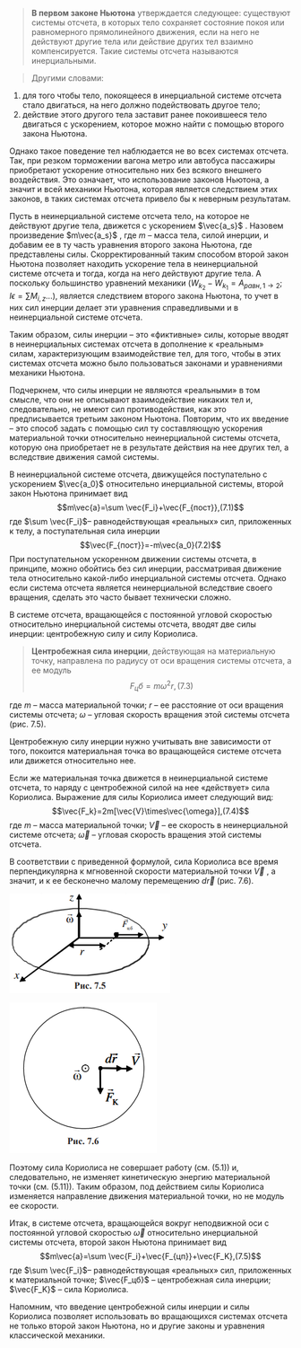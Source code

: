 >**В первом законе Ньютона** утверждается следующее: существуют системы отсчета, в которых тело сохраняет состояние покоя или равномерного прямолинейного движения, если на него не действуют другие тела или действие других тел взаимно компенсируется. Такие системы отсчета называются инерциальными. 

>Другими словами: 
1) для того чтобы тело, покоящееся в инерциальной системе отсчета стало двигаться, на него должно подействовать другое тело; 
2) действие этого другого тела заставит ранее покоившееся тело двигаться с ускорением, которое можно найти с помощью второго закона Ньютона. 

Однако такое поведение тел наблюдается не во всех системах отсчета. Так, при резком торможении вагона метро или автобуса пассажиры приобретают ускорение относительно них без всякого внешнего воздействия. Это означает, что использование законов Ньютона, а значит и всей механики Ньютона, которая является следствием этих законов, в таких системах отсчета привело бы к неверным результатам. 

Пусть в неинерциальной системе отсчета тело, на которое не действуют другие тела, движется с ускорением $\vec{a_s}$ . Назовем произведение $m\vec{a_s}$ , где $m$ – масса тела, силой инерции, и добавим ее в ту часть уравнения второго закона Ньютона, где представлены силы. Скорректированный таким способом второй закон Ньютона позволяет находить ускорение тела в неинерциальной системе отсчета и тогда, когда на него действуют другие тела. А поскольку большинство уравнений механики ($W_{k_2}-W_{k_1}=A_{равн,1\to 2}; I\epsilon=\sum M_{i,z}...$), является следствием второго закона Ньютона, то учет в них сил инерции делает эти уравнения справедливыми и в неинерциальной системе отсчета. 

Таким образом, силы инерции – это «фиктивные» силы, которые вводят в неинерциальных системах отсчета в дополнение к «реальным» силам, характеризующим взаимодействие тел, для того, чтобы в этих системах отсчета можно было пользоваться законами и уравнениями механики Ньютона. 

Подчеркнем, что силы инерции не являются «реальными» в том смысле, что они не описывают взаимодействие никаких тел и, следовательно, не имеют сил противодействия, как это предписывается третьим законом Ньютона. Повторим, что их введение – это способ задать с помощью сил ту составляющую ускорения материальной точки относительно неинерциальной системы отсчета, которую она приобретает не в результате действия на нее других тел, а вследствие движения самой системы. 

В неинерциальной системе отсчета, движущейся поступательно с ускорением $\vec{a_0}$ относительно инерциальной системы, второй закон Ньютона принимает вид
$$m\vec{a}=\sum \vec{F_i}+\vec{F_{пост}},(7.1)$$где $\sum \vec{F_i}$– равнодействующая «реальных» сил, приложенных к телу, а поступательная сила инерции
$$\vec{F_{пост}}=-m\vec{a_0}(7.2)$$
При поступательном ускоренном движении системы отсчета, в принципе, можно обойтись без сил инерции, рассматривая движение тела относительно какой-либо инерциальной системы отсчета. Однако если система отсчета является неинерциальной вследствие своего вращения, сделать это часто бывает технически сложно.

В системе отсчета, вращающейся с постоянной угловой скоростью относительно инерциальной системы отсчета, вводят две силы инерции: центробежную силу и силу Кориолиса. 

>**Центробежная сила инерции**, действующая на материальную точку, направлена по радиусу от оси вращения системы отсчета, а ее модуль
$$F_цб=m\omega^2r,(7.3)$$

где $m$ – масса материальной точки; $r$ – ее расстояние от оси вращения системы отсчета; $\omega$ – угловая скорость вращения этой системы отсчета (рис. 7.5).

Центробежную силу инерции нужно учитывать вне зависимости от того, покоится материальная точка во вращающейся системе отсчета или движется относительно нее. 

Если же материальная точка движется в неинерциальной системе отсчета, то наряду с центробежной силой на нее «действует» сила Кориолиса. Выражение для силы Кориолиса имеет следующий вид:
$$\vec{F_k}=2m[\vec{V}\times\vec{\omega}],(7.4)$$где $m$ – масса материальной точки; $\vec{V}$ – ее скорость в неинерциальной системе отсчета; $\vec{\omega}$ – угловая скорость вращения этой системы отсчета.

В соответствии с приведенной формулой, сила Кориолиса все время перпендикулярна к мгновенной скорости материальной точки $\vec{V}$ , а значит, и к ее бесконечно малому перемещению $d\vec{r}$ (рис. 7.6).

![](./img/Pasted%20image%2020240416001003.png)



![](./img/Pasted%20image%2020240416001108.png)


Поэтому сила Кориолиса не совершает работу (см. (5.1)) и, следовательно, не изменяет кинетическую энергию материальной точки (см. (5.11)). Таким образом, под действием силы Кориолиса изменяется направление движения материальной точки, но не модуль ее скорости.

Итак, в системе отсчета, вращающейся вокруг неподвижной оси с постоянной угловой скоростью $\vec{\omega}$ относительно инерциальной системы отсчета, второй закон Ньютона принимает вид
$$m\vec{a}=\sum \vec{F_i}+\vec{F_{цп}}+\vec{F_K},(7.5)$$
где $\sum \vec{F_i}$– равнодействующая «реальных» сил, приложенных к материальной точке; $\vec{F_цб}$ – центробежная сила инерции; $\vec{F_K}$ – сила Кориолиса.

Напомним, что введение центробежной силы инерции и силы Кориолиса позволяет использовать во вращающихся системах отсчета не только второй закон Ньютона, но и другие законы и уравнения классической механики.
